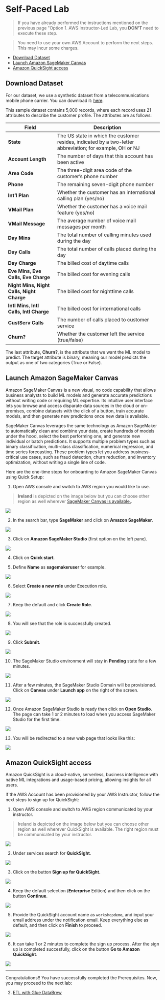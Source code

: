 # Self-Paced Lab

> If you have already performed the instructions mentioned on the previous page "Option 1. AWS Instructor-Led Lab, you **DON'T** need to execute these step.

> You need to use your own AWS Account to perform the next steps. This may incur some charges.

- [Download Dataset](#download-dataset)
- [Launch Amazon SageMaker Canvas](#launch-amazon-sagemaker-canvas)
- [Amazon QuickSight access](#amazon-quicksight-access)

## Download Dataset

For our dataset, we use a synthetic dataset from a telecommunications mobile phone carrier. You can download it: [here](https://sagemaker-sample-files.s3.amazonaws.com/datasets/tabular/synthetic/churn.csv).

This sample dataset contains 5,000 records, where each record uses 21 attributes to describe the customer profile. The attributes are as follows:

| Field      | Description |
| ----------- | ----------- |
| **State**      | The US state in which the customer resides, indicated by a two-letter abbreviation; for example, OH or NJ     |
| **Account Length**  | The number of days that this account has been active        |
| **Area Code** | The three-digit area code of the customer’s phone number        |
| **Phone** | The remaining seven-digit phone number       |
| **Int’l Plan** | Whether the customer has an international calling plan (yes/no)       |
| **VMail Plan** | Whether the customer has a voice mail feature (yes/no)       |
| **VMail Message** | The average number of voice mail messages per month       |
| **Day Mins** | The total number of calling minutes used during the day       |
| **Day Calls** | The total number of calls placed during the day       |
| **Day Charge** | The billed cost of daytime calls       |
| **Eve Mins, Eve Calls, Eve Charge** | The billed cost for evening calls       |
| **Night Mins, Night Calls, Night Charge** | The billed cost for nighttime calls       |
| **Intl Mins, Intl Calls, Intl Charge** | The billed cost for international calls       |
| **CustServ Calls** | The number of calls placed to customer service       |
| **Churn?** | Whether the customer left the service (true/false)       |

The last attribute, **Churn?**, is the attribute that we want the ML model to predict. The target attribute is binary, meaning our model predicts the output as one of two categories (True or False).

## Launch Amazon SageMaker Canvas

Amazon SageMaker Canvas is a new visual, no code capability that allows business analysts to build ML models and generate accurate predictions without writing code or requiring ML expertise. Its intuitive user interface lets you browse and access disparate data sources in the cloud or on-premises, combine datasets with the click of a button, train accurate models, and then generate new predictions once new data is available.

SageMaker Canvas leverages the same technology as Amazon SageMaker to automatically clean and combine your data, create hundreds of models under the hood, select the best performing one, and generate new individual or batch predictions. It supports multiple problem types such as binary classification, multi-class classification, numerical regression, and time series forecasting. These problem types let you address business-critical use cases, such as fraud detection, churn reduction, and inventory optimization, without writing a single line of code.

Here are the one-time steps for onboarding to Amazon SageMaker Canvas
using Quick Setup:

1.  Open AWS console and switch to AWS region you would like to use.

> **Ireland** is depicted on the image below but you can choose other region as well wherever [SageMaker Canvas is available.](https://docs.aws.amazon.com/sagemaker/latest/dg/canvas.html).

![](/static/prerequisites/image22.png)

2.  In the search bar, type **SageMaker** and click on **Amazon SageMaker**.

![](/static/prerequisites/image23.png)

3.  Click on **Amazon SageMaker Studio** (first option on the left pane).

![](/static/prerequisites/image40.png)

4.  Click on **Quick start**.

5.  Define **Name** as **sagemakeruser** for example.

![](/static/prerequisites/image52.png)

6.  Select **Create a new role** under Execution role.

![](/static/prerequisites/image53.png)

7. Keep the default and click **Create Role**.

![](/static/prerequisites/image54.png)

8. You will see that the role is successfully created.

![](/static/prerequisites/image55.png)

9. Click **Submit**.

![](/static/prerequisites/image27.png)

10.	The SageMaker Studio environment will stay in **Pending** state for a few minutes.

![](/static/prerequisites/image56.png)

11.	After a few minutes, the SageMaker Studio Domain will be provisioned. Click on **Canvas** under **Launch app** on the right of the screen.

![](/static/prerequisites/image57.png)

12.	Once Amazon SageMaker Studio is ready then click on **Open Studio**. The page can take 1 or 2 minutes to load when you access SageMaker Studio for the first time.

![](/static/prerequisites/image30.png)

13.	You will be redirected to a new web page that looks like this:

![](/static/prerequisites/image31.png)

## Amazon QuickSight access

Amazon QuickSight is a cloud-native, serverless, business intelligence with native ML integrations and usage-based pricing, allowing insights for all users.

If the AWS Account has been provisioned by your AWS Instructor, follow the next steps to sign up for QuickSight:

1.  Open AWS console and switch to AWS region communicated by your instructor.

> Ireland is depicted on the image below but you can choose other region as well wherever QuickSight is available. The right region must be communicated by your instructor.

![](/static/prerequisites/image22.png)

2.  Under services search for **QuickSight**.

![](/static/prerequisites/quicksight-01.png)

3.  Click on the button **Sign up for QuickSight**.

![](/static/prerequisites/quicksight-02.png)

4.	Keep the default selection (**Enterprise** Edition) and then click on the button **Continue**.

![](/static/prerequisites/quicksight-03.png)

5.	Provide the QuickSight account name as `workshopdemo`, and input your email address under the notification email. Keep everything else as default, and then click on **Finish** to proceed.

![](/static/prerequisites/quicksight-04.png)

6.	It can take 1 or 2 minutes to complete the sign up process. After the sign up is completed succesfully, click on the button **Go to Amazon QuickSight**.

![](/static/prerequisites/quicksight-05.png)

-----

Congratulations\!\! You have successfully completed the Prerequisites. Now, you may proceed to the next lab:

2. [ETL with Glue DataBrew](../../etl-glue-databrew/)
